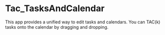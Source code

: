 ﻿# Tac_TasksAndCalendar
 
This app provides a unified way to edit tasks and calendars. You can TAC(k) tasks onto the calendar by dragging and dropping. 
